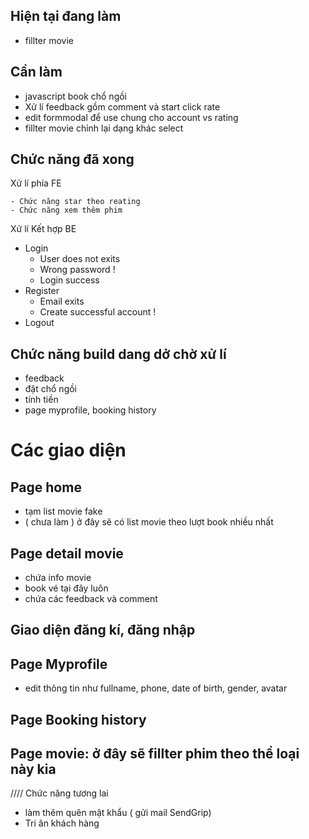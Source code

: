 ## Hiện tại đang làm

- fillter movie

## Cần làm

- javascript book chổ ngồi
- Xử lí feedback gồm comment và start click rate
- edit formmodal để use chung cho account vs rating
- fillter movie chỉnh lại dạng khác select

## Chức năng đã xong

Xử lí phía FE

    - Chức năng star theo reating
    - Chức năng xem thêm phim

Xử lí Kết hợp BE

- Login
  - User does not exits
  - Wrong password !
  - Login success
- Register
  - Email exits
  - Create successful account !
- Logout

## Chức năng build dang dở chờ xử lí

- feedback
- đặt chổ ngồi
- tính tiền
- page myprofile, booking history

# Các giao diện

## Page home

- tạm list movie fake
- ( chưa làm ) ở đây sẽ có list movie theo lượt book nhiều nhất

## Page detail movie

- chứa info movie
- book vé tại đây luôn
- chứa các feedback và comment

## Giao diện đăng kí, đăng nhập

## Page Myprofile

- edit thông tin như fullname, phone, date of birth, gender, avatar

## Page Booking history

## Page movie: ở đây sẽ fillter phim theo thể loại này kia

//// Chức năng tương lai

- làm thêm quên mật khẩu ( gửi mail SendGrip)
- Tri ân khách hàng
